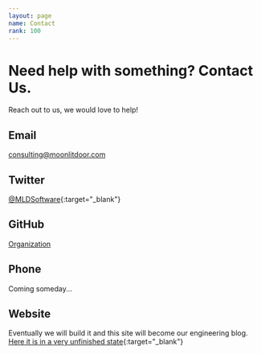 ```yaml
---
layout: page
name: Contact
rank: 100
---
```


Need help with something? Contact Us.
=====================================

Reach out to us, we would love to help!

Email
-----
<consulting@moonlitdoor.com>

Twitter
-------
[@MLDSoftware](https://twitter.com/mldsoftware){:target="_blank"}

GitHub
------
[Organization](https://github.com/moonlitdoor)

Phone
-----
Coming someday...

Website
-------
Eventually we will build it and this site will become our engineering blog.
[Here it is in a very unfinished state](https://www.moonlitdoor.com/){:target="_blank"}
